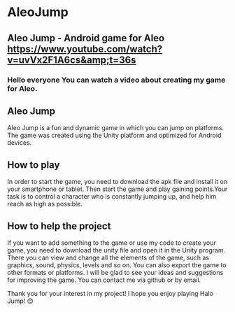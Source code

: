 # AleoJump
## Aleo Jump - Android game for Aleo https://www.youtube.com/watch?v=uvVx2F1A6cs&amp;t=36s
### Hello everyone You can watch a video about creating my game for Aleo.

## Aleo Jump 
Aleo Jump is a fun and dynamic game in which you can jump on platforms. The game was created using the Unity platform and optimized for Android devices.

## How to play
In order to start the game, you need to download the apk file and install it on your smartphone or tablet. Then start the game and play gaining points.Your task is to control a character who is constantly jumping up, and help him reach as high as possible.

## How to help the project
If you want to add something to the game or use my code to create your game, you need to download the unity file and open it in the Unity program. There you can view and change all the elements of the game, such as graphics, sound, physics, levels and so on. You can also export the game to other formats or platforms. I will be glad to see your ideas and suggestions for improving the game. You can contact me via github or by email.

Thank you for your interest in my project! I hope you enjoy playing Halo Jump! 😊
